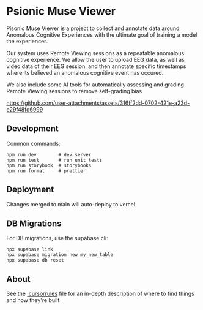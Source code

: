 # Psionic Muse Viewer

Pisonic Muse Viewer is a project to collect and annotate data around Anomalous Cognitive Experiences with the ultimate goal of training a model the experiences.

Our system uses Remote Viewing sessions as a repeatable anomalous cognitive experience. We allow the user to upload EEG data, as well as video data of their EEG session, and then annotate specific timestamps where its believed an anomalous cognitive event has occured. 

We also include some AI tools for automatically assessing and grading Remote Viewing sessions to remove self-grading bias


https://github.com/user-attachments/assets/316ff2dd-0702-421e-a23d-e29f48fd6999


## Development

Common commands:

```shellscript
npm run dev        # dev server
npm run test       # run unit tests
npm run storybook  # storybooks
npm run format     # prettier
```

## Deployment

Changes merged to main will auto-deploy to vercel

## DB Migrations

For DB migrations, use the supabase cli:

```shellscript
npx supabase link
npx supabase migration new my_new_table
npx supabase db reset
```

## About

See the [.cursorrules](./.cursorrules) file for an in-depth description of where to find things and how they're built
